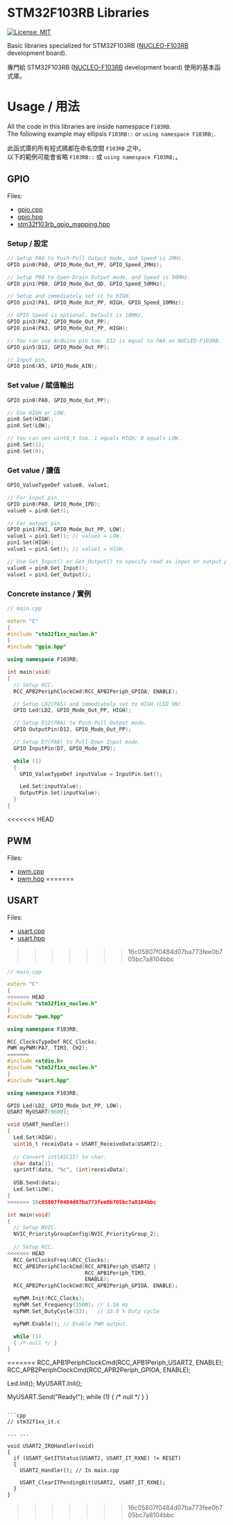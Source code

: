 # STM32F103RB Libraries

[![License: MIT](https://img.shields.io/badge/license-MIT-brightgreen.svg)](https://github.com/ziteh/stm32f103rb-libraries/blob/main/LICENSE)  

Basic libraries specialized for STM32F103RB ([NUCLEO-F103RB](https://www.st.com/en/evaluation-tools/nucleo-f103rb.html) development board).

專門給 STM32F103RB ([NUCLEO-F103RB](https://www.st.com/en/evaluation-tools/nucleo-f103rb.html) development board) 使用的基本函式庫。 

# Usage / 用法

All the code in this libraries are inside namespace `F103RB`.  
The following example may ellipsis `F103RB::` or `using namespace F103RB;`.

此函式庫的所有程式碼都在命名空間 `F103RB` 之中。  
以下的範例可能會省略 `F103RB::` 或 `using namespace F103RB;`。

## GPIO

Files:
- [gpio.cpp](/lib/gpio.cpp)
- [gpio.hpp](/lib/gpio.hpp)
- [stm32f103rb_gpio_mapping.hpp](/lib/stm32f103rb_gpio_mapping.hpp)

### Setup / 設定
```cpp
// Setup PA0 to Push-Pull Output mode, and Speed is 2MHz.
GPIO pin0(PA0, GPIO_Mode_Out_PP, GPIO_Speed_2MHz);

// Setup PB0 to Open-Drain Output mode, and Speed is 50MHz.
GPIO pin1(PB0, GPIO_Mode_Out_OD, GPIO_Speed_50MHz);

// Setup and immediately set it to HIGH.
GPIO pin2(PA1, GPIO_Mode_Out_PP, HIGH, GPIO_Speed_10MHz);

// GPIO Speed is optional. Default is 10MHz.
GPIO pin3(PA2, GPIO_Mode_Out_PP);
GPIO pin4(PA3, GPIO_Mode_Out_PP, HIGH);

// You can use Arduino pin too. D12 is equal to PA6 on NUCLEO-F103RB.
GPIO pin5(D12, GPIO_Mode_Out_PP);

// Input pin.
GPIO pin6(A5, GPIO_Mode_AIN);
```

### Set value / 賦值輸出
```cpp
GPIO pin0(PA0, GPIO_Mode_Out_PP);

// Use HIGH or LOW.
pin0.Set(HIGH);
pin0.Set(LOW);

// You can ues uint8_t too. 1 equals HIGH; 0 equals LOW.
pin0.Set(1);
pin0.Set(0);
```

### Get value / 讀值
```cpp
GPIO_ValueTypeDef value0, value1;

// For input pin.
GPIO pin0(PA0, GPIO_Mode_IPD);
value0 = pin0.Get();

// For output pin.
GPIO pin1(PA1, GPIO_Mode_Out_PP, LOW);
value1 = pin1.Get(); // value1 = LOW.
pin1.Set(HIGH);
value1 = pin1.Get(); // value1 = HIGH.

// Use Get_Input() or Get_Output() to specify read as input or output pin.
value0 = pin0.Get_Input();
value1 = pin1.Get_Output();
```

### Concrete instance / 實例
```cpp
// main.cpp

extern "C"
{
#include "stm32f1xx_nucleo.h"
}
#include "gpio.hpp"

using namespace F103RB;

int main(void)
{
  // Setup RCC.
  RCC_APB2PeriphClockCmd(RCC_APB2Periph_GPIOA, ENABLE);

  // Setup LD2(PA5) and immediately set to HIGH (LED ON).
  GPIO Led(LD2, GPIO_Mode_Out_PP, HIGH);

  // Setup D12(PA6) to Push-Pull Output mode.
  GPIO OutputPin(D12, GPIO_Mode_Out_PP);

  // Setup D7(PA8) to Pull-Down Input mode.
  GPIO InputPin(D7, GPIO_Mode_IPD);

  while (1)
  {
    GPIO_ValueTypeDef inputValue = InputPin.Get();

    Led.Set(inputValue);
    OutputPin.Set(inputValue);
  }
}
```

<<<<<<< HEAD
## PWM

Files:
- [pwm.cpp](/lib/pwm.cpp)
- [pwm.hpp](/lib/pwm.hpp)
=======
## USART

Files:
- [usart.cpp](/lib/usart.cpp)
- [usart.hpp](/lib/usart.hpp)
>>>>>>> 16c05807f0484d07ba773fee0b705bc7a8104bbc

```cpp
// main.cpp

extern "C"
{
<<<<<<< HEAD
#include "stm32f1xx_nucleo.h"
}
#include "pwm.hpp"

using namespace F103RB;

RCC_ClocksTypeDef RCC_Clocks;
PWM myPWM(PA7, TIM3, CH2);
=======
#include <stdio.h>
#include "stm32f1xx_nucleo.h"
}
#include "usart.hpp"

using namespace F103RB;

GPIO Led(LD2, GPIO_Mode_Out_PP, LOW);
USART MyUSART(9600);

void USART_Handler()
{
  Led.Set(HIGH);
  uint16_t receivData = USART_ReceiveData(USART2);
  
  // Convert int(ASCII) to char.
  char data[1];
  sprintf(data, "%c", (int)receivData);
  
  USB.Send(data);
  Led.Set(LOW);
}
>>>>>>> 16c05807f0484d07ba773fee0b705bc7a8104bbc

int main(void)
{
  // Setup NVIC.
  NVIC_PriorityGroupConfig(NVIC_PriorityGroup_2);
  
  // Setup RCC.
<<<<<<< HEAD
  RCC_GetClocksFreq(&RCC_Clocks);
  RCC_APB1PeriphClockCmd(RCC_APB1Periph_USART2 |
                         RCC_APB1Periph_TIM3,
                         ENABLE);
  RCC_APB2PeriphClockCmd(RCC_APB2Periph_GPIOA, ENABLE);

  myPWM.Init(RCC_Clocks);
  myPWM.Set_Frequency(1500); // 1.5k Hz
  myPWM.Set_DutyCycle(33);   // 33.0 % Duty cycle

  myPWM.Enable(); // Enable PWM output.

  while (1)
  { /* null */ }
}

```
=======
  RCC_APB1PeriphClockCmd(RCC_APB1Periph_USART2, ENABLE);
  RCC_APB2PeriphClockCmd(RCC_APB2Periph_GPIOA, ENABLE);

  Led.Init();
  MyUSART.Init();

  MyUSART.Send("Ready!");
  while (1)
  { /* null */ }
}
```

```cpp
// stm32f1xx_it.c

... ...

void USART2_IRQHandler(void)
{
  if (USART_GetITStatus(USART2, USART_IT_RXNE) != RESET)
  {
    USART2_Handler(); // In main.cpp

    USART_ClearITPendingBit(USART2, USART_IT_RXNE);
  }
}
```
>>>>>>> 16c05807f0484d07ba773fee0b705bc7a8104bbc
